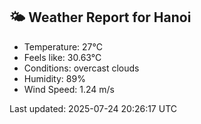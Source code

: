 <!-- WEATHER-START -->
## 🌤 Weather Report for Hanoi

- Temperature: 27°C
- Feels like: 30.63°C
- Conditions: overcast clouds
- Humidity: 89%
- Wind Speed: 1.24 m/s

Last updated: 2025-07-24 20:26:17 UTC
<!-- WEATHER-END -->
